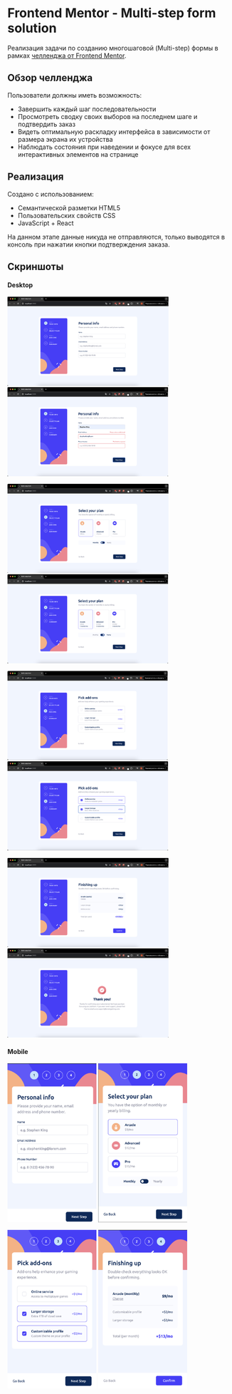 # Frontend Mentor - Multi-step form solution

Реализация задачи по созданию многошаговой (Multi-step) формы в рамках [челленджа от Frontend Mentor](https://www.frontendmentor.io/challenges/multistep-form-YVAnSdqQBJ).

## Обзор челленджа

Пользователи должны иметь возможность:

-   Завершить каждый шаг последовательности
-   Просмотреть сводку своих выборов на последнем шаге и подтвердить заказ
-   Видеть оптимальную раскладку интерфейса в зависимости от размера экрана их устройства
-   Наблюдать состояния при наведении и фокусе для всех интерактивных элементов на странице

## Реализация

Создано с использованием:
-   Семантической разметки HTML5
-   Пользовательских свойств CSS
-   JavaScript + React

На данном этапе данные никуда не отправляются, только выводятся в консоль при нажатии кнопки подтверждения заказа.

## Скриншоты

#### Desktop
<img src="https://github.com/AAAnanastya/multi-step-form/raw/main/Preview/Desktop/desk_1.png" height="200" alt="1"> <img src="https://github.com/AAAnanastya/multi-step-form/raw/main/Preview/Desktop/desk_1_active.png" height="200" alt="1_active">

<img src="https://github.com/AAAnanastya/multi-step-form/raw/main/Preview/Desktop/desk_2_m.png" height="200" alt="2"> <img src="https://github.com/AAAnanastya/multi-step-form/raw/main/Preview/Desktop/desk_2_y.png" height="200" alt="2.2">

<img src="https://github.com/AAAnanastya/multi-step-form/raw/main/Preview/Desktop/desk_3.png" height="200" alt="3"> <img src="https://github.com/AAAnanastya/multi-step-form/raw/main/Preview/Desktop/desk_3_active.png" height="200" alt="3_active">

<img src="https://github.com/AAAnanastya/multi-step-form/raw/main/Preview/Desktop/desk_4.png" height="200" alt="4"> <img src="https://github.com/AAAnanastya/multi-step-form/raw/main/Preview/Desktop/desk_sum.png" height="200" alt="4_active">

#### Mobile

<img src="https://github.com/AAAnanastya/multi-step-form/raw/main/Preview/Mobile/mob_1.png" width="200" alt="1"> <img src="https://github.com/AAAnanastya/multi-step-form/raw/main/Preview/Mobile/mob_2.png" width="200" alt="2">

<img src="https://github.com/AAAnanastya/multi-step-form/raw/main/Preview/Mobile/mob_3.png" width="200" alt="3"> <img src="https://github.com/AAAnanastya/multi-step-form/raw/main/Preview/Mobile/mob_4.png" width="200" alt="4">
